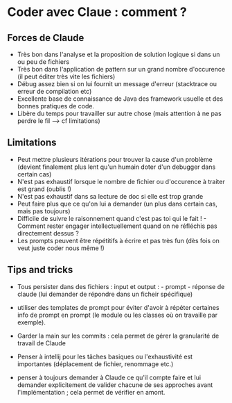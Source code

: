 # Coder avec Claue : comment ?

## Forces de Claude

- Très bon dans l'analyse et la proposition de solution logique si dans un ou peu de fichiers
- Très bon dans l'application de pattern sur un grand nombre d'occurence (il peut éditer très vite les fichiers)
- Débug assez bien si on lui fournit un message d'erreur (stacktrace ou erreur de compilation etc)
- Excellente base de connaissance de Java des framework usuelle et des bonnes pratiques de code.
- Libère du temps pour travailler sur autre chose (mais attention à ne pas perdre le fil --> cf limitations)

## Limitations

- Peut mettre plusieurs itérations pour trouver la cause d'un problème (devient finalement plus lent qu'un humain doter d'un debugger dans certain cas)
- N'est pas exhaustif lorsque le nombre de fichier ou d'occurence à traiter est grand (oublis !)
- N'est pas exhaustif dans sa lecture de doc si elle est trop grande
- Peut faire plus que ce qu'on lui a demander (un plus dans certain cas, mais pas toujours)
- Difficile de suivre le raisonnement quand c'est pas toi qui le fait !
        - Comment rester engager intellectuellement quand on ne réfléchis pas directement dessus ?
- Les prompts peuvent être répétitifs à écrire et pas très fun (dès fois on veut juste coder nous même !)

## Tips and tricks

- Tous persister dans des fichiers : input et output :
        - prompt
        - réponse de claude (lui demander de répondre dans un ficheir spécifique)

- utiliser des templates de prompt pour éviter d'avoir à répéter certaines info de prompt en prompt (le module ou les classes où on travaille par exemple).

- Garder la main sur les commits : cela permet de gérer la granularité de travail de Claude

- Penser à intellij pour les tâches basiques ou l'exhaustivité est importantes (déplacement de fichier, renommage etc.)

- penser à toujours demander à Claude ce qu'il compte faire et lui demander explicitement de valider chacune de ses approches avant l'implémentation ; cela permet de vérifier en amont.
